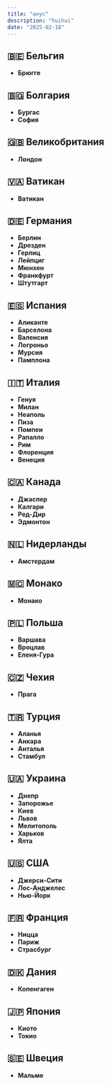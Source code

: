 ```yaml
---
title: "анус"
description: "huihui"
date: "2025-02-18"
---
```



## 🇧🇪 Бельгия  
- **Брюгге**  

## 🇧🇬 Болгария  
- **Бургас**  
- **София**  

## 🇬🇧 Великобритания  
- **Лондон**  

## 🇻🇦 Ватикан  
- **Ватикан**  

## 🇩🇪 Германия  
- **Берлин**  
- **Дрезден**  
- **Герлиц**  
- **Лейпциг**  
- **Мюнхен**  
- **Франкфурт**  
- **Штутгарт**  

## 🇪🇸 Испания  
- **Аликанте**  
- **Барселона**  
- **Валенсия**  
- **Логроньо**  
- **Мурсия**  
- **Памплона**  

## 🇮🇹 Италия  
- **Генуя**  
- **Милан**  
- **Неаполь**  
- **Пиза**  
- **Помпеи**  
- **Рапалло**  
- **Рим**  
- **Флоренция**  
- **Венеция**  

## 🇨🇦 Канада  
- **Джаспер**  
- **Калгари**  
- **Ред-Дир**  
- **Эдмонтон**  

## 🇳🇱 Нидерланды  
- **Амстердам**  

## 🇲🇨 Монако  
- **Монако**  

## 🇵🇱 Польша  
- **Варшава**  
- **Вроцлав**  
- **Еленя-Гура**  

## 🇨🇿 Чехия  
- **Прага**  

## 🇹🇷 Турция  
- **Аланья**  
- **Анкара**  
- **Анталья**  
- **Стамбул**  

## 🇺🇦 Украина  
- **Днепр**  
- **Запорожье**  
- **Киев**  
- **Львов**  
- **Мелитополь**  
- **Харьков**  
- **Ялта**  

## 🇺🇸 США  
- **Джерси-Сити**  
- **Лос-Анджелес**  
- **Нью-Йорк**  

## 🇫🇷 Франция  
- **Ницца**  
- **Париж**  
- **Страсбург**  

## 🇩🇰 Дания  
- **Копенгаген**  

## 🇯🇵 Япония  
- **Киото**  
- **Токио**  

## 🇸🇪 Швеция  
- **Мальме**  